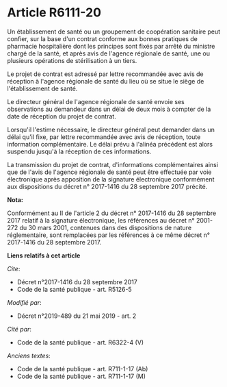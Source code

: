 # Article R6111-20

Un établissement de santé ou un groupement de coopération sanitaire peut confier, sur la base d'un contrat conforme aux
bonnes pratiques de pharmacie hospitalière dont les principes sont fixés par arrêté du ministre chargé de la santé, et après
avis de l'agence régionale de santé, une ou plusieurs opérations de stérilisation à un tiers.

Le projet de contrat est adressé par lettre recommandée avec avis de réception à l'agence régionale de santé du lieu où se
situe le siège de l'établissement de santé.

Le directeur général de l'agence régionale de santé envoie ses observations au demandeur dans un délai de deux mois à compter
de la date de réception du projet de contrat.

Lorsqu'il l'estime nécessaire, le directeur général peut demander dans un délai qu'il fixe, par lettre recommandée avec avis
de réception, toute information complémentaire. Le délai prévu à l'alinéa précédent est alors suspendu jusqu'à la réception
de ces informations.

La transmission du projet de contrat, d'informations complémentaires ainsi que de l'avis de l'agence régionale de santé peut
être effectuée par voie électronique après apposition de la signature électronique conformément aux dispositions du décret n°
2017-1416 du 28 septembre 2017 précité.

**Nota:**

Conformément au II de l'article 2 du décret n° 2017-1416 du 28 septembre 2017 relatif à la signature électronique, les
références au décret n° 2001-272 du 30 mars 2001, contenues dans des dispositions de nature réglementaire, sont remplacées
par les références à ce même décret n° 2017-1416 du 28 septembre 2017.

**Liens relatifs à cet article**

_Cite_:

  - Décret n°2017-1416 du 28 septembre 2017
  - Code de la santé publique - art. R5126-5

_Modifié par_:

  - Décret n°2019-489 du 21 mai 2019 - art. 2

_Cité par_:

  - Code de la santé publique - art. R6322-4 (V)

_Anciens textes_:

  - Code de la santé publique - art. R711-1-17 (Ab)
  - Code de la santé publique - art. R711-1-17 (M)

